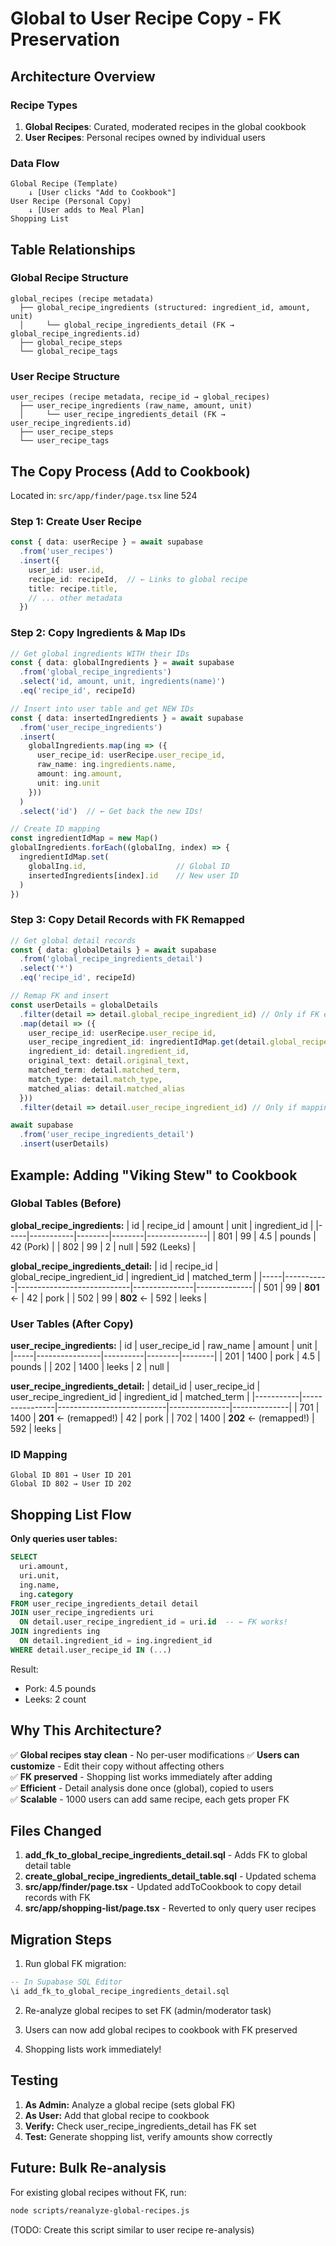 # Global to User Recipe Copy - FK Preservation

## Architecture Overview

### Recipe Types
1. **Global Recipes**: Curated, moderated recipes in the global cookbook
2. **User Recipes**: Personal recipes owned by individual users

### Data Flow
```
Global Recipe (Template)
    ↓ [User clicks "Add to Cookbook"]
User Recipe (Personal Copy)
    ↓ [User adds to Meal Plan]
Shopping List
```

## Table Relationships

### Global Recipe Structure
```
global_recipes (recipe metadata)
  ├── global_recipe_ingredients (structured: ingredient_id, amount, unit)
  │     └── global_recipe_ingredients_detail (FK → global_recipe_ingredients.id)
  ├── global_recipe_steps
  └── global_recipe_tags
```

### User Recipe Structure  
```
user_recipes (recipe metadata, recipe_id → global_recipes)
  ├── user_recipe_ingredients (raw_name, amount, unit)
  │     └── user_recipe_ingredients_detail (FK → user_recipe_ingredients.id)
  ├── user_recipe_steps
  └── user_recipe_tags
```

## The Copy Process (Add to Cookbook)

Located in: `src/app/finder/page.tsx` line 524

### Step 1: Create User Recipe
```typescript
const { data: userRecipe } = await supabase
  .from('user_recipes')
  .insert({
    user_id: user.id,
    recipe_id: recipeId,  // ← Links to global recipe
    title: recipe.title,
    // ... other metadata
  })
```

### Step 2: Copy Ingredients & Map IDs
```typescript
// Get global ingredients WITH their IDs
const { data: globalIngredients } = await supabase
  .from('global_recipe_ingredients')
  .select('id, amount, unit, ingredients(name)')
  .eq('recipe_id', recipeId)

// Insert into user table and get NEW IDs
const { data: insertedIngredients } = await supabase
  .from('user_recipe_ingredients')
  .insert(
    globalIngredients.map(ing => ({
      user_recipe_id: userRecipe.user_recipe_id,
      raw_name: ing.ingredients.name,
      amount: ing.amount,
      unit: ing.unit
    }))
  )
  .select('id')  // ← Get back the new IDs!

// Create ID mapping
const ingredientIdMap = new Map()
globalIngredients.forEach((globalIng, index) => {
  ingredientIdMap.set(
    globalIng.id,                    // Global ID
    insertedIngredients[index].id    // New user ID
  )
})
```

### Step 3: Copy Detail Records with FK Remapped
```typescript
// Get global detail records
const { data: globalDetails } = await supabase
  .from('global_recipe_ingredients_detail')
  .select('*')
  .eq('recipe_id', recipeId)

// Remap FK and insert
const userDetails = globalDetails
  .filter(detail => detail.global_recipe_ingredient_id) // Only if FK exists
  .map(detail => ({
    user_recipe_id: userRecipe.user_recipe_id,
    user_recipe_ingredient_id: ingredientIdMap.get(detail.global_recipe_ingredient_id), // ← Remap!
    ingredient_id: detail.ingredient_id,
    original_text: detail.original_text,
    matched_term: detail.matched_term,
    match_type: detail.match_type,
    matched_alias: detail.matched_alias
  }))
  .filter(detail => detail.user_recipe_ingredient_id) // Only if mapping succeeded

await supabase
  .from('user_recipe_ingredients_detail')
  .insert(userDetails)
```

## Example: Adding "Viking Stew" to Cookbook

### Global Tables (Before)
**global_recipe_ingredients:**
| id  | recipe_id | amount | unit   | ingredient_id |
|-----|-----------|--------|--------|---------------|
| 801 | 99        | 4.5    | pounds | 42 (Pork)     |
| 802 | 99        | 2      | null   | 592 (Leeks)   |

**global_recipe_ingredients_detail:**
| id  | recipe_id | global_recipe_ingredient_id | ingredient_id | matched_term |
|-----|-----------|----------------------------|---------------|--------------|
| 501 | 99        | **801** ←                  | 42            | pork         |
| 502 | 99        | **802** ←                  | 592           | leeks        |

### User Tables (After Copy)
**user_recipe_ingredients:**
| id  | user_recipe_id | raw_name | amount | unit   |
|-----|----------------|----------|--------|--------|
| 201 | 1400           | pork     | 4.5    | pounds |
| 202 | 1400           | leeks    | 2      | null   |

**user_recipe_ingredients_detail:**
| detail_id | user_recipe_id | user_recipe_ingredient_id | ingredient_id | matched_term |
|-----------|----------------|---------------------------|---------------|--------------|
| 701       | 1400           | **201** ← (remapped!)     | 42            | pork         |
| 702       | 1400           | **202** ← (remapped!)     | 592           | leeks        |

### ID Mapping
```
Global ID 801 → User ID 201
Global ID 802 → User ID 202
```

## Shopping List Flow

**Only queries user tables:**
```sql
SELECT 
  uri.amount,
  uri.unit,
  ing.name,
  ing.category
FROM user_recipe_ingredients_detail detail
JOIN user_recipe_ingredients uri 
  ON detail.user_recipe_ingredient_id = uri.id  -- ← FK works!
JOIN ingredients ing 
  ON detail.ingredient_id = ing.ingredient_id
WHERE detail.user_recipe_id IN (...)
```

Result:
- Pork: 4.5 pounds
- Leeks: 2 count

## Why This Architecture?

✅ **Global recipes stay clean** - No per-user modifications
✅ **Users can customize** - Edit their copy without affecting others  
✅ **FK preserved** - Shopping list works immediately after adding  
✅ **Efficient** - Detail analysis done once (global), copied to users  
✅ **Scalable** - 1000 users can add same recipe, each gets proper FK  

## Files Changed

1. **add_fk_to_global_recipe_ingredients_detail.sql** - Adds FK to global detail table
2. **create_global_recipe_ingredients_detail_table.sql** - Updated schema
3. **src/app/finder/page.tsx** - Updated addToCookbook to copy detail records with FK
4. **src/app/shopping-list/page.tsx** - Reverted to only query user recipes

## Migration Steps

1. Run global FK migration:
```sql
-- In Supabase SQL Editor
\i add_fk_to_global_recipe_ingredients_detail.sql
```

2. Re-analyze global recipes to set FK (admin/moderator task)

3. Users can now add global recipes to cookbook with FK preserved

4. Shopping lists work immediately!

## Testing

1. **As Admin:** Analyze a global recipe (sets global FK)
2. **As User:** Add that global recipe to cookbook
3. **Verify:** Check user_recipe_ingredients_detail has FK set
4. **Test:** Generate shopping list, verify amounts show correctly

## Future: Bulk Re-analysis

For existing global recipes without FK, run:

```bash
node scripts/reanalyze-global-recipes.js
```

(TODO: Create this script similar to user recipe re-analysis)

